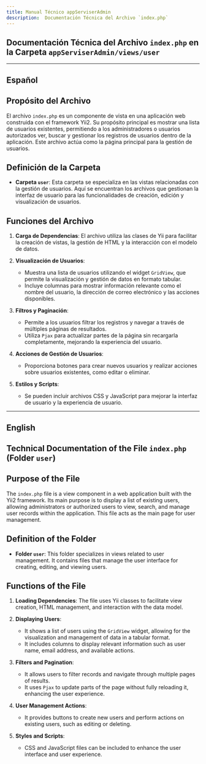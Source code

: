 ```yaml
---
title: Manual Técnico appServiserAdmin
description:  Documentación Técnica del Archivo `index.php`
---
```


## Documentación Técnica del Archivo `index.php` en la Carpeta `appServiserAdmin/views/user`

---

## Español

## Propósito del Archivo
El archivo `index.php` es un componente de vista en una aplicación web construida con el framework Yii2. Su propósito principal es mostrar una lista de usuarios existentes, permitiendo a los administradores o usuarios autorizados ver, buscar y gestionar los registros de usuarios dentro de la aplicación. Este archivo actúa como la página principal para la gestión de usuarios.

## Definición de la Carpeta
- **Carpeta `user`**: Esta carpeta se especializa en las vistas relacionadas con la gestión de usuarios. Aquí se encuentran los archivos que gestionan la interfaz de usuario para las funcionalidades de creación, edición y visualización de usuarios.

## Funciones del Archivo
1. **Carga de Dependencias**: El archivo utiliza las clases de Yii para facilitar la creación de vistas, la gestión de HTML y la interacción con el modelo de datos.
  
2. **Visualización de Usuarios**: 
   - Muestra una lista de usuarios utilizando el widget `GridView`, que permite la visualización y gestión de datos en formato tabular.
   - Incluye columnas para mostrar información relevante como el nombre del usuario, la dirección de correo electrónico y las acciones disponibles.

3. **Filtros y Paginación**: 
   - Permite a los usuarios filtrar los registros y navegar a través de múltiples páginas de resultados.
   - Utiliza `Pjax` para actualizar partes de la página sin recargarla completamente, mejorando la experiencia del usuario.

4. **Acciones de Gestión de Usuarios**: 
   - Proporciona botones para crear nuevos usuarios y realizar acciones sobre usuarios existentes, como editar o eliminar.

5. **Estilos y Scripts**: 
   - Se pueden incluir archivos CSS y JavaScript para mejorar la interfaz de usuario y la experiencia de usuario.

---

## English

## Technical Documentation of the File `index.php` (Folder `user`)

## Purpose of the File
The `index.php` file is a view component in a web application built with the Yii2 framework. Its main purpose is to display a list of existing users, allowing administrators or authorized users to view, search, and manage user records within the application. This file acts as the main page for user management.

## Definition of the Folder
- **Folder `user`**: This folder specializes in views related to user management. It contains files that manage the user interface for creating, editing, and viewing users.

## Functions of the File
1. **Loading Dependencies**: The file uses Yii classes to facilitate view creation, HTML management, and interaction with the data model.
  
2. **Displaying Users**: 
   - It shows a list of users using the `GridView` widget, allowing for the visualization and management of data in a tabular format.
   - It includes columns to display relevant information such as user name, email address, and available actions.

3. **Filters and Pagination**: 
   - It allows users to filter records and navigate through multiple pages of results.
   - It uses `Pjax` to update parts of the page without fully reloading it, enhancing the user experience.

4. **User Management Actions**: 
   - It provides buttons to create new users and perform actions on existing users, such as editing or deleting.

5. **Styles and Scripts**: 
   - CSS and JavaScript files can be included to enhance the user interface and user experience.